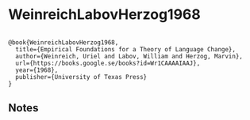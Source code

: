 # WeinreichLabovHerzog1968




```

@book{WeinreichLabovHerzog1968,
  title={Empirical Foundations for a Theory of Language Change},
  author={Weinreich, Uriel and Labov, William and Herzog, Marvin},
  url={https://books.google.se/books?id=Wr1CAAAAIAAJ},
  year={1968},
  publisher={University of Texas Press}
}

```




## Notes

